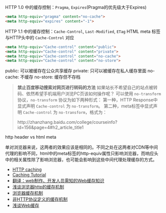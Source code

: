 HTTP 1.0 中的缓存控制：`Pragma`, `Expires`(Pragma的优先级大于Expires)
```html
<meta http-equiv="pragma" content="no-cache">
<meta http-equiv="expires" content="-1">
```

HTTP 1.1 中的缓存控制：`Cache-Control`, `Last-Modified`, `ETag`
HTML meta 标签与HTTP头中的 `Cache-Control` 对应
```html
<meta http-equiv="Cache-control" content="public">
<meta http-equiv="Cache-control" content="private">
<meta http-equiv="Cache-control" content="no-cache">
<meta http-equiv="Cache-control" content="no-store">
```

public: 可以被缓存在公众共享缓存
private: 只可以被缓存在私人缓存里面
no-cache: 不缓存
no-store: 缓存但不存档

> **禁止百度移动搜索对网页进行转码的方法**
> 如果站长不希望自己的站点被转码、依然希望手机端用户浏览PC页该如何操作呢？
> 可以使用 `no-transform` 协议，`no-transform` 协议为如下两种形式：
> 第一种，HTTP Response中显式声明 `Cache-control` 为 `no-transform`。
> 第二种，meta标签中显式声明 `Cache-control` 为 `no-transform`，格式为：
> <head>
>  <meta http-equiv="Cache-Control" content="no-transform">
> </head>
> http://zhanzhang.baidu.com/college/courseinfo?id=156&page=4#h2_article_title1


http header vs html meta

单对浏览器来说，这两者的效果应该是相同的。不同之处在这两者对CDN等中间代理的影响不同，html中的meta标签的http-equiv属性只影响浏览器，而响应头中的相关属性除了影响浏览器，也可能会影响到这些中间代理处理缓存的方式。

- [HTTP caching](https://developers.google.com/web/fundamentals/performance/optimizing-content-efficiency/http-caching)
- [Caching Tutorial](https://www.mnot.net/cache_docs/)
- [翻译：web制作、开发人员需知的Web缓存知识](http://www.zhangxinxu.com/wordpress/2013/05/caching-tutorial-for-web-authors-and-webmasters/)
- [浅谈浏览器http的缓存机制](http://www.cnblogs.com/vajoy/p/5341664.html)
- [浏览器缓存机制](http://www.cnblogs.com/skynet/archive/2012/11/28/2792503.html)
- [非HTTP协议定义的缓存机制](http://www.cnblogs.com/zichi/p/4685822.html)
- [浅谈Web缓存](http://www.alloyteam.com/2016/03/discussion-on-web-caching/)
